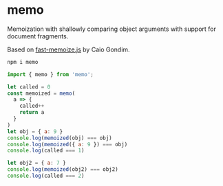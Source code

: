 # memo

Memoization with shallowly comparing object arguments with support for document fragments.

Based on [fast-memoize.js](https://github.com/caiogondim/fast-memoize.js) by Caio Gondim.

```sh
npm i memo
```

```js
import { memo } from 'memo';

let called = 0
const memoized = memo(
  a => {
    called++
    return a
  }
)
let obj = { a: 9 }
console.log(memoized(obj) === obj)
console.log(memoized({ a: 9 }) === obj)
console.log(called === 1)

let obj2 = { a: 7 }
console.log(memoized(obj2) === obj2)
console.log(called === 2)
```
